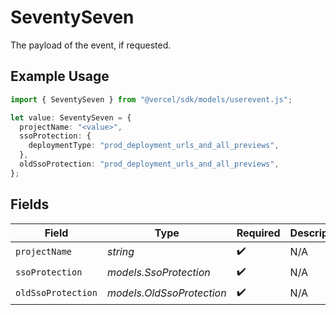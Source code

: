 # SeventySeven

The payload of the event, if requested.

## Example Usage

```typescript
import { SeventySeven } from "@vercel/sdk/models/userevent.js";

let value: SeventySeven = {
  projectName: "<value>",
  ssoProtection: {
    deploymentType: "prod_deployment_urls_and_all_previews",
  },
  oldSsoProtection: "prod_deployment_urls_and_all_previews",
};
```

## Fields

| Field                     | Type                      | Required                  | Description               |
| ------------------------- | ------------------------- | ------------------------- | ------------------------- |
| `projectName`             | *string*                  | :heavy_check_mark:        | N/A                       |
| `ssoProtection`           | *models.SsoProtection*    | :heavy_check_mark:        | N/A                       |
| `oldSsoProtection`        | *models.OldSsoProtection* | :heavy_check_mark:        | N/A                       |